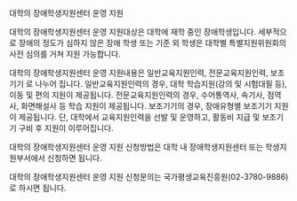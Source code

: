 대학의 장애학생지원센터 운영 지원

대학의 장애학생지원센터 운영 지원대상은 대학에 재학 중인 장애학생입니다. 세부적으로 장애의 정도가 심하지 않은 장애 학생 또는 기준 외 학생은 대학별 특별지원위원회의 사전 심의를 거쳐 지원 가능합니다.

대학의 장애학생지원센터 운영 지원내용은 일반교육지원인력, 전문교육지원인력, 보조기기 로 나누어 집니다.
일반교육지원인력의 경우, 대학 학습지원(강의 및 시험대필 등), 이동 및 편의 지원이 제공됩니다.
전문교육지원인력의 경우, 수어통역사, 속기사, 점역사, 화면해설사 등 학습 지원이 제공됩니다.
보조기기의 경우, 장애유형별 보조기기 지원이 제공됩니다.
단, 대학에서 교육지원인력을 선발 및 운영하고, 활동비 지급 및 보조기기 구비 후 지원이 이루어집니다.

대학의 장애학생지원센터 운영 지원 신청방법은 대학 내 장애학생지원센터 또는 학생지원부서에서 신청하면 됩니다.

대학의 장애학생지원센터 운영 지원 신청문의는 국가평생교육진흥원(02-3780-9886)로 하시면 됩니다.